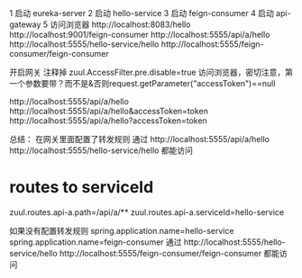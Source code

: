 1 启动 eureka-server
2 启动 hello-service
3 启动 feign-consumer
4 启动 api-gateway
5 访问浏览器
http://localhost:8083/hello
http://localhost:9001/feign-consumer
http://localhost:5555/api/a/hello
http://localhost:5555/hello-service/hello
http://localhost:5555/feign-consumer/feign-consumer

开启网关
注释掉
zuul.AccessFilter.pre.disable=true
访问浏览器，密切注意，第一个参数要带？而不是&否则request.getParameter("accessToken")==null

http://localhost:5555/api/a/hello
http://localhost:5555/api/a/hello&accessToken=token
http://localhost:5555/api/a/hello?accessToken=token

总结：
在网关里面配置了转发规则
通过
http://localhost:5555/api/a/hello
http://localhost:5555/hello-service/hello
都能访问
# routes to serviceId
zuul.routes.api-a.path=/api/a/**
zuul.routes.api-a.serviceId=hello-service

如果没有配置转发规则
spring.application.name=hello-service
spring.application.name=feign-consumer
通过
http://localhost:5555/hello-service/hello
http://localhost:5555/feign-consumer/feign-consumer
都能访问